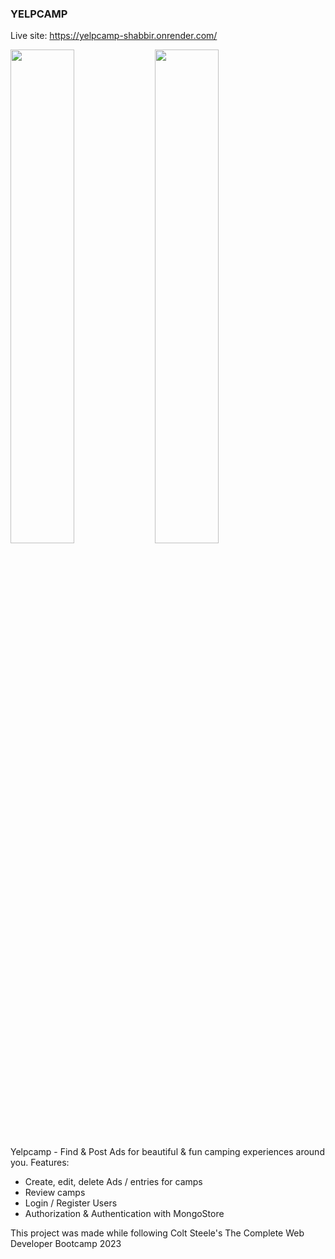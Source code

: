 ### YELPCAMP ###
Live site: https://yelpcamp-shabbir.onrender.com/

<img src="https://github.com/shabbirflow/Yelpcamp/assets/115451412/57364c20-249e-47c2-8ce9-810ad5498604" width="45%"></img> <img src="https://github.com/shabbirflow/Yelpcamp/assets/115451412/62727ba2-74fa-4785-af5b-d18eed66e670" width="45%"></img> 
Yelpcamp - Find & Post Ads for beautiful & fun camping experiences around you.
Features: 
- Create, edit, delete Ads / entries for camps
- Review camps
- Login / Register Users
- Authorization & Authentication with MongoStore

This project was made while following Colt Steele's The Complete Web Developer Bootcamp 2023
